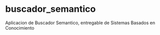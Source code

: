 # buscador_semantico
Aplicacion de Buscador Semantico, entregable de Sistemas Basados en Conocimiento
